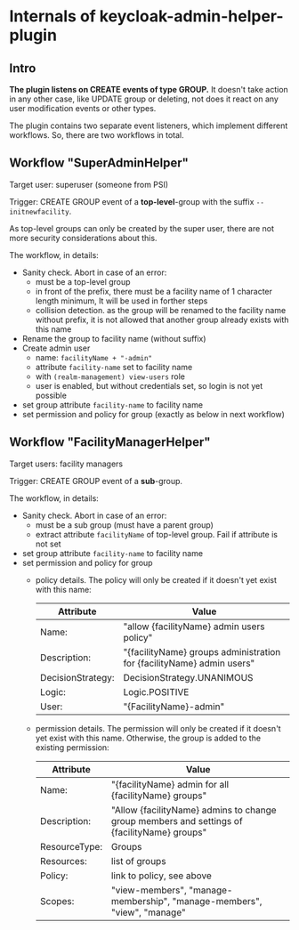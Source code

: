 # Internals of keycloak-admin-helper-plugin

## Intro
**The plugin listens on CREATE events of type GROUP.** It doesn't take action in any other case, like UPDATE group or
deleting, not does it react on any user modification events or other types.

The plugin contains two separate event listeners, which implement different workflows. So, there are two workflows in
total.

## Workflow "SuperAdminHelper"
Target user: superuser (someone from PSI)

Trigger: CREATE GROUP event of a **top-level**-group with the suffix `--initnewfacility`.

As top-level groups can only be created by the super user, there are not more security considerations about this.

The workflow, in details:
* Sanity check. Abort in case of an error:
  * must be a top-level group
  * in front of the prefix, there must be a facility name of 1 character length minimum, It will be used in forther steps
  * collision detection. as the group will be renamed to the facility name without prefix, it is not allowed that another group already exists with this name
* Rename the group to facility name (without suffix)
* Create admin user
  * name: `facilityName + "-admin"`
  * attribute `facility-name` set to facility name
  * with `(realm-management) view-users` role
  * user is enabled, but without credentials set, so login is not yet possible
* set group attribute `facility-name` to facility name
* set permission and policy for group (exactly as below in next workflow)

## Workflow "FacilityManagerHelper"
Target users: facility managers

Trigger: CREATE GROUP event of a **sub**-group.

The workflow, in details:
* Sanity check. Abort in case of an error:
  * must be a sub group (must have a parent group)
  * extract attribute `facilityName` of top-level group. Fail if attribute is not set
* set group attribute `facility-name` to facility name
* set permission and policy for group
  * policy details. The policy will only be created if it doesn't yet exist with this name:

    | Attribute         | Value                                                                 |
    |-------------------|-----------------------------------------------------------------------|
    | Name:             | "allow {facilityName} admin users policy"                             |
    | Description:      | "{facilityName} groups administration for {facilityName} admin users" |
    | DecisionStrategy: | DecisionStrategy.UNANIMOUS                                            |
    | Logic:            | Logic.POSITIVE                                                        |
    | User:             | "{FacilityName}-admin"                                                |

  * permission details. The permission will only be created if it doesn't yet exist with this name. Otherwise, the group is added to the existing permission:

    | Attribute     | Value                                                                                       |
    |---------------|---------------------------------------------------------------------------------------------|
    | Name:         | "{facilityName} admin for all {facilityName} groups"                                        |
    | Description:  | "Allow {facilityName} admins to change group members and settings of {facilityName} groups" |
    | ResourceType: | Groups                                                                                      |
    | Resources:    | list of groups                                                                              |
    | Policy:       | link to policy, see above                                                                   |
    | Scopes:       | "view-members", "manage-membership", "manage-members", "view", "manage"                     |
